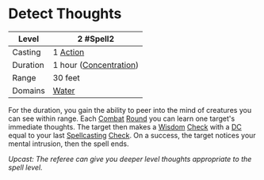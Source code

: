 # Detect Thoughts

| Level    | 2 #Spell2                                           |
| -------- | --------------------------------------------------- |
| Casting  | 1 [Action](../../../../Game%20Procedures/Action.md) |
| Duration | 1 hour ([Concentration](../../../Concentration.md)) |
| Range    | 30 feet                                             |
| Domains  | [Water](../../../Spell%20Domains/Water.md)          |

For the duration, you gain the ability to peer into the mind of creatures you can see within range. Each [Combat](../../../../Game%20Procedures/Combat.md) [Round](../../../../Game%20Procedures/Round.md) you can learn one target's immediate thoughts. The target then makes a [Wisdom](../../../../Player%20Characters/Chosen%20Statistics/Wisdom.md) [Check](../../../../Game%20Procedures/Check.md) with a [DC](../../../../Game%20Procedures/DC.md) equal to your last [Spellcasting](../../../Spellcasting.md) [Check](../../../../Game%20Procedures/Check.md). On a success, the target notices your mental intrusion, then the spell ends. 

*Upcast: The referee can give you deeper level thoughts appropriate to the spell level.*